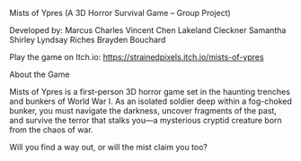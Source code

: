 Mists of Ypres (A 3D Horror Survival Game – Group Project)

Developed by:
Marcus Charles
Vincent Chen
Lakeland Cleckner
Samantha Shirley
Lyndsay Riches
Brayden Bouchard

Play the game on Itch.io: https://strainedpixels.itch.io/mists-of-ypres

About the Game

Mists of Ypres is a first-person 3D horror game set in the haunting trenches and bunkers of World War I. 
As an isolated soldier deep within a fog-choked bunker, you must navigate the darkness, uncover fragments of 
the past, and survive the terror that stalks you—a mysterious cryptid creature born from the chaos of war.

Will you find a way out, or will the mist claim you too?
